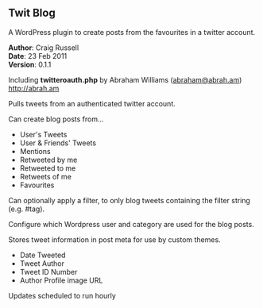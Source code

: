 Twit Blog
--------------------------------------------------------------------------------

A WordPress plugin to create posts from the favourites in a twitter account.

**Author**: Craig Russell   
**Date**: 23 Feb 2011   
**Version**: 0.1.1    

Including **twitteroauth.php** by Abraham Williams (abraham@abrah.am) http://abrah.am

Pulls tweets from an authenticated twitter account.

Can create blog posts from...

-   User's Tweets
-   User & Friends' Tweets
-   Mentions
-   Retweeted by me
-   Retweeted to me
-   Retweets of me
-   Favourites

Can optionally apply a filter, to only blog tweets containing the filter string (e.g. #tag).

Configure which Wordpress user and category are used for the blog posts.

Stores tweet information in post meta for use by custom themes.

-   Date Tweeted
-   Tweet Author
-   Tweet ID Number
-   Author Profile image URL

Updates scheduled to run hourly
